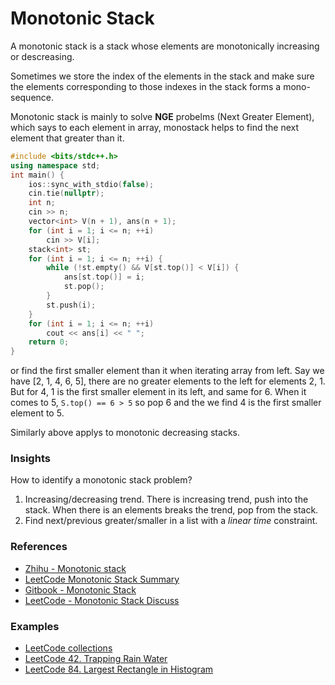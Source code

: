 # Monotonic Stack

A monotonic stack is a stack whose elements are monotonically increasing or descreasing.

Sometimes we store the index of the elements in the stack and make sure the elements corresponding to those indexes in the stack forms a mono-sequence.

Monotonic stack is mainly to solve **NGE** probelms (Next Greater Element), which says to each element in array, monostack helps to find the next element that greater than it.

```cpp
#include <bits/stdc++.h>
using namespace std;
int main() {
    ios::sync_with_stdio(false);
    cin.tie(nullptr);
    int n;
    cin >> n;
    vector<int> V(n + 1), ans(n + 1);
    for (int i = 1; i <= n; ++i)
        cin >> V[i];
    stack<int> st;
    for (int i = 1; i <= n; ++i) {
        while (!st.empty() && V[st.top()] < V[i]) {
            ans[st.top()] = i;
            st.pop();
        }
        st.push(i);
    }
    for (int i = 1; i <= n; ++i)
        cout << ans[i] << " ";
    return 0;
}
```

or find the first smaller element than it when iterating array from left. Say we have \[2, 1, 4, 6, 5], there are no greater elements to the left for elements 2, 1. But for 4, 1 is the first smaller element in its left, and same for 6. When it comes to 5, `S.top() == 6 > 5` so pop 6 and the we find 4 is the first smaller element to 5.&#x20;

Similarly above applys to monotonic decreasing stacks.

### Insights

How to identify a monotonic stack problem?

1. Increasing/decreasing trend. There is increasing trend, push into the stack. When there is an elements breaks the trend, pop from the stack.&#x20;
2. Find next/previous greater/smaller in a list with a _linear time_ constraint. &#x20;

### References

* [Zhihu - Monotonic stack](https://www.zhihu.com/search?type=content\&q=%E5%8D%95%E8%B0%83%E6%A0%88)
* [LeetCode Monotonic Stack Summary](https://www.cnblogs.com/grandyang/p/8887985.html)
* [Gitbook - Monotonic Stack](https://liuzhenglaichn.gitbook.io/algorithm/monotonic-stack)
* [LeetCode - Monotonic Stack Discuss](https://leetcode.com/tag/monotonic-stack/discuss/2347639/A-comprehensive-guide-and-template-for-monotonic-stack-based-problems)

### Examples

* [LeetCode collections](https://leetcode.com/tag/monotonic-stack/)
* [LeetCode 42. Trapping Rain Water](https://leetcode.com/problems/trapping-rain-water/)
* [LeetCode 84. Largest Rectangle in Histogram](https://leetcode.com/problems/largest-rectangle-in-histogram/)
